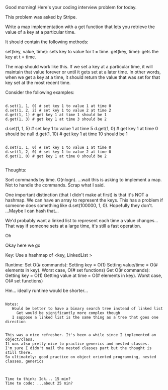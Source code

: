 Good morning! Here's your coding interview problem for today.

This problem was asked by Stripe.

Write a map implementation with a get function that lets you retrieve the value of a key at a particular time.

It should contain the following methods:

set(key, value, time): sets key to value for t = time.
get(key, time): gets the key at t = time.

The map should work like this. If we set a key at a particular time, it will maintain that value forever or until it gets set at a later time. In other words, when we get a key at a time, it should return the value that was set for that key set at the most recent time.


Consider the following examples:

~~~~~~~~~~~~~~~~~~~~~~~~~~~~~~~~~~~~~~~~~~

d.set(1, 1, 0) # set key 1 to value 1 at time 0
d.set(1, 2, 2) # set key 1 to value 2 at time 2
d.get(1, 1) # get key 1 at time 1 should be 1
d.get(1, 3) # get key 1 at time 3 should be 2

~~~~~~~~~~~~~~~~~~~~~~~~~~~~~~~~~~~~~~~~~~~

d.set(1, 1, 5) # set key 1 to value 1 at time 5
d.get(1, 0) # get key 1 at time 0 should be null
d.get(1, 10) # get key 1 at time 10 should be 1

~~~~~~~~~~~~~~~~~~~~~~~~~~~~~~~~~~~~~~~~~~~~~

d.set(1, 1, 0) # set key 1 to value 1 at time 0
d.set(1, 2, 0) # set key 1 to value 2 at time 0
d.get(1, 0) # get key 1 at time 0 should be 2


~~~~~~~~~~~~~~~~~~~~~~~~~~~~~~~~~~~~~~~~~~~~~~~~~~

Thoughts:

Sort commands by time. O(nlogn).
...wait this is asking to implement a map. Not to handle the commands.
Scrap what I said.

One important distinction (that I didn't make at first) is that it's NOT a hashmap.
We can have an array to represent the keys. This has a problem if someone does something
like d.set(100000, 1, 0). Hopefully they don't.
...Maybe I can hash that...

We'd probably want a linked list to represent each time a value changes...
  That way if someone sets at a large time, it's still a fast operation.


Oh

Okay here we go

Key: Use a hashmap of <key, LinkedList<time-value pair> >

Runtime:
  Set O(# commands):
    Setting key = O(1)
    Setting value/time = O(# elements in key). Worst case, O(# set functions)
  Get O(# commands):
    Getting key = O(1)
    Getting value at time = O(# elements in key). Worst case, O(# set functions)

Hm... ideally runtime would be shorter...


~~~~~~~~~~~~~~~~~~~~~~~~~

Notes:
   Would be better to have a binary search tree instead of linked list
     Get would be significantly more complex though
   I suppose a linked list is the same thing as a tree that goes one direction
   

This was a nice refresher. It's been a while since I implemented an object/class.
It was also pretty nice to practice generics and nested classes.
I'm sure I didn't nail the nested classes part but the thought is still there.
So ultimately: good practice on object oriented programming, nested classes, generics



Time to think: Idk... 15 min?
Time to code: ...about 25 min?